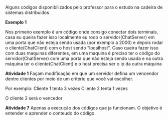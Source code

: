 Alguns códigos disponibilizados pelo professor para o estudo na cadeira de sistemas distribuidos

**Exemplo 1**

Nos primeiro exemplo é um código onde consigo conectar dois terminais, casa eu queira fazer isso localmente eu rodo o servidor(ChatServer) em uma porta que não esteja sendo usada (por exemplo a 2000) e depois rodar o cliente(ChatClient) com o host sendo "localhost". Caso queira fazer isso com duas maquinas diferentes, em uma maquina é preciso ter o código do servidor(ChatServer) com uma porta que não esteja sendo usada e na outra máquina ter o cliente(ChatClient) e o host precisa ser o ip da outra máquina


**Atividade 1**
Façam modificação em que um servidor defina um vencendor dentre clientes por meio de um critério que você vai escolher.

Por exemplo:
Cliente 1 tenta 3 vezes
Cliente 2 tenta 1 vezes

O cliente 2 será o vencedor

**Atividade 7**
Apenas a execução dos códigos que ja funcionam. O objetivo é entender e aprender o conteudo do código.
